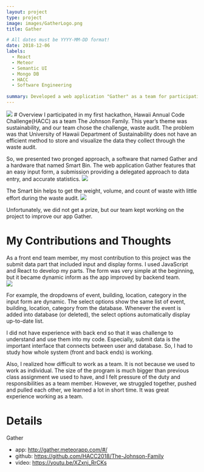 ```yaml
---
layout: project
type: project
image: images/GatherLogo.png
title: Gather

# All dates must be YYYY-MM-DD format!
date: 2018-12-06
labels:
  - React
  - Meteor
  - Semantic UI
  - Mongo DB
  - HACC
  - Software Engineering
  
summary: Developed a web application "Gather" as a team for participating in Hawaii Annual Code Challenge(HACC) and the final project of Software Engineering course.
---
```


<img class="ui image" src="{{ site.baseurl }}/images/gather_main.png">
# Overview   
I participated in my first hackathon, Hawaii Annual Code Challenge(HACC) as a team The Johnson Family. This year’s theme was sustainability, and our team chose the challenge, waste audit. The problem was that University of Hawaii Department of Sustainability does not have an efficient method to store and visualize the data they collect through the waste audit. 

So, we presented two pronged approach, a software that named Gather and a hardware that named Smart Bin. The web application Gather features that an easy input form, a submission providing a delegated approach to data entry, and accurate statistics.
<img class="ui image" src="{{ site.baseurl }}/images/gather_purpose.png">

The Smart bin helps to get the weight, volume, and count of waste with little effort during the waste audit. 
<img class="ui image" src="{{ site.baseurl }}/images/gather_smartbin.png">

Unfortunately, we did not get a prize, but our team kept working on the project to improve our app Gather.

# My Contributions and Thoughts
As a front end team member, my most contribution to this project was the submit data part that included input and display forms. I used JavaScript and React to develop my parts. The form was very simple at the beginning, but it became dynamic inform as the app improved by backend team.   
<img class="ui image" src="{{ site.baseurl }}/images/gather_inputform.png">

For example, the dropdowns of event, building, location, category in the input form are dynamic. The select options show the same list of event, building, location, category from the database. Whenever the event is added into database (or deleted), the select options automatically display up-to-date list.

I did not have experience with back end so that it was challenge to understand and use them into my code. Especially, submit data is the important interface that connects between user and database. So, I had to study how whole system (front and back ends) is working.     

Also, I realized how difficult to work as a team. It is not because we used to work as individual. The size of the program is much bigger than previous class assignment we used to have, and I felt pressure of the duty and responsibilities as a team member. However, we struggled together, pushed and pulled each other, we learned a lot in short time. It was great experience working as a team.   


# Details
Gather 
* app: http://gather.meteorapp.com/#/
* github: https://github.com/HACC2018/The-Johnson-Family
* video: https://youtu.be/XZxnj_RrCKs


